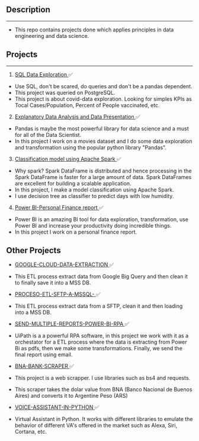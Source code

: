 ## Description
---
* This repo contains projects done which applies principles in data engineering and data science. 

## Projects
---
1. <ins> SQL Data Exploration </ins> :white_check_mark:
* Use SQL, don't be scared, do queries and don't be a pandas dependent.
* This project was queried on PostgreSQL.
* This project is about covid-data exploration. Looking for simples KPIs as Tocal Cases/Population, Percent of People vaccinated, etc.


2. <ins> Explanatory Data Analysis and Data Presentation </ins> :white_check_mark:
* Pandas is maybe the most powerful library for  data science and a must for all of the Data Scientist.
* In this project I work on a movies dataset and I do some data exploration and transformation using the popular python library "Pandas".

3. <ins> Classification model using Apache Spark </ins> :white_check_mark:
* Why spark? Spark DataFrame is distributed and hence processing in the Spark DataFrame is faster for a large amount of data. Spark DataFrames are excellent for building a scalable application.
* In this project, I make a model classification using Apache Spark. 
* I use decision tree as classifier to predict days with low humidity.

4. <ins> Power BI-Personal Finance report </ins> :white_check_mark:
* Power BI is an amazing BI tool for data exploration, transformation, use Power BI and increase your productivity doing incredible things.
* In this project I work on a personal finance report.


## Other Projects
* <ins> [GOOGLE-CLOUD-DATA-EXTRACTION](https://github.com/ntaxus/GOOGLE-CLOUD-DATA-EXTRACTION) </ins> :white_check_mark:
* This ETL process extract data from Google Big Query and then clean it to finally save it into a MSS DB.

* <ins> [PROCESO-ETL-SFTP-A-MSSQL-](https://github.com/ntaxus/PROCESO-ETL-SFTP-A-MSSQL-) </ins> :white_check_mark:
* This ETL process extract data from a SFTP, clean it and then loading into a MSS DB.

* <ins> [SEND-MULTIPLE-REPORTS-POWER-BI-RPA](https://github.com/eeeds/SEND-MULTIPLE-REPORTS-POWER-BI-RPA) </ins> :white_check_mark:
* UiPath is a a powerful RPA software, in this project we work with it as a orchestator for a ETL process where the data is extracting from Power Bi as pdfs, then we make some transformations. Finally, we send the final report using email.

* <ins> [BNA-BANK-SCRAPER](https://github.com/eeeds/BNA-BANK-SCRAPER) </ins> :white_check_mark:
* This project is a web scrapper. I use libraries such as bs4 and requests.
* This scraper takes the dolar value from BNA (Banco Nacional de Buenos Aires) and converts it to Argentine Peso (ARS)

* <ins> [VOICE-ASSISTANT-IN-PYTHON](https://github.com/eeeds/Voice-Assistant-in-Python) </ins> :white_check_mark:
* Virtual Assistant in Python. It works with different libraries to emulate the behavior of different VA's offered in the market such as Alexa, Siri, Cortana, etc.